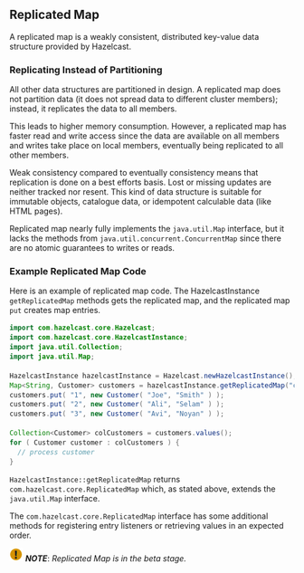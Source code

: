 
## Replicated Map

A replicated map is a weakly consistent, distributed key-value data structure provided by Hazelcast.

### Replicating Instead of Partitioning

All other data structures are partitioned in design. A replicated map does not partition data
(it does not spread data to different cluster members); instead, it replicates the data to all members.

This leads to higher memory consumption. However, a replicated map has faster read and write access since the data are available on all members and
writes take place on local members, eventually being replicated to all other members.

Weak consistency compared to eventually consistency means that replication is done on a best efforts basis. Lost or missing updates
are neither tracked nor resent. This kind of data structure is suitable for immutable
objects, catalogue data, or idempotent calculable data (like HTML pages).

Replicated map nearly fully implements the `java.util.Map` interface, but it lacks the methods from `java.util.concurrent.ConcurrentMap` since
there are no atomic guarantees to writes or reads.

### Example Replicated Map Code

Here is an example of replicated map code. The HazelcastInstance `getReplicatedMap` methods gets the replicated map, and the replicated map `put` creates map entries.

```java
import com.hazelcast.core.Hazelcast;
import com.hazelcast.core.HazelcastInstance;
import java.util.Collection;
import java.util.Map;

HazelcastInstance hazelcastInstance = Hazelcast.newHazelcastInstance();
Map<String, Customer> customers = hazelcastInstance.getReplicatedMap("customers");
customers.put( "1", new Customer( "Joe", "Smith" ) );
customers.put( "2", new Customer( "Ali", "Selam" ) );
customers.put( "3", new Customer( "Avi", "Noyan" ) );

Collection<Customer> colCustomers = customers.values();
for ( Customer customer : colCustomers ) {
  // process customer
}
```

`HazelcastInstance::getReplicatedMap` returns `com.hazelcast.core.ReplicatedMap` which, as stated above, extends the
`java.util.Map` interface.

The `com.hazelcast.core.ReplicatedMap` interface has some additional methods for registering entry listeners or retrieving values in an expected order.

![image](images/NoteSmall.jpg) ***NOTE***: *Replicated Map is in the beta stage.*